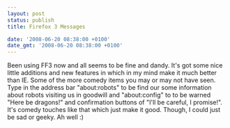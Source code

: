 ```yaml
---
layout: post
status: publish
title: Firefox 3 Messages

date: '2008-06-20 08:38:00 +0100'
date_gmt: '2008-06-20 08:38:00 +0100'
---
```

Been using FF3 now and all seems to be fine and dandy. It's got some nice little additions and new features in which in my  mind make it much better than IE.
Some of the more comedy items you may or may not have seen.
Type in the address bar "about:robots" to be find our some information about robots visiting us in goodwill and "about:config" to to be warned "Here be dragons!" and confirmation buttons of "I'll be careful, I promise!".
It's comedy touches like that which just make it good. Though, I could just be sad or geeky. Ah well :)
